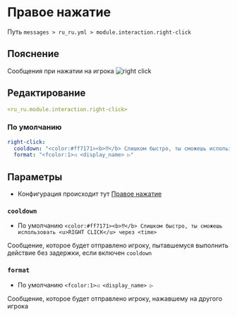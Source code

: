 # Правое нажатие
Путь `messages > ru_ru.yml > module.interaction.right-click`

## Пояснение
Сообщения при нажатии на игрока
![right click](/rightclick.png)

## Редактирование
```yaml
<ru_ru.module.interaction.right-click>
```

### По умолчанию
```yaml
right-click:
  cooldown: "<color:#ff7171><b>⁉</b> Слишком быстро, ты сможешь использовать <u>RIGHT CLICK</u> через <time>"
  format: "<fcolor:1>◁ <display_name> ▷"
```

## Параметры

- Конфигурация происходит тут [Правое нажатие](/ru/config/module/interaction/right-click/)

### `cooldown`
- По умолчанию `<color:#ff7171><b>⁉</b> Слишком быстро, ты сможешь использовать <u>RIGHT CLICK</u> через <time>`

Сообщение, которое будет отправлено игроку, пытавшемуся выполнить действие без задержки, если включен `cooldown`

### `format`
- По умолчанию `<fcolor:1>◁ <display_name> ▷`

Сообщение, которое будет отправлено игроку, нажавшему на другого игрока
